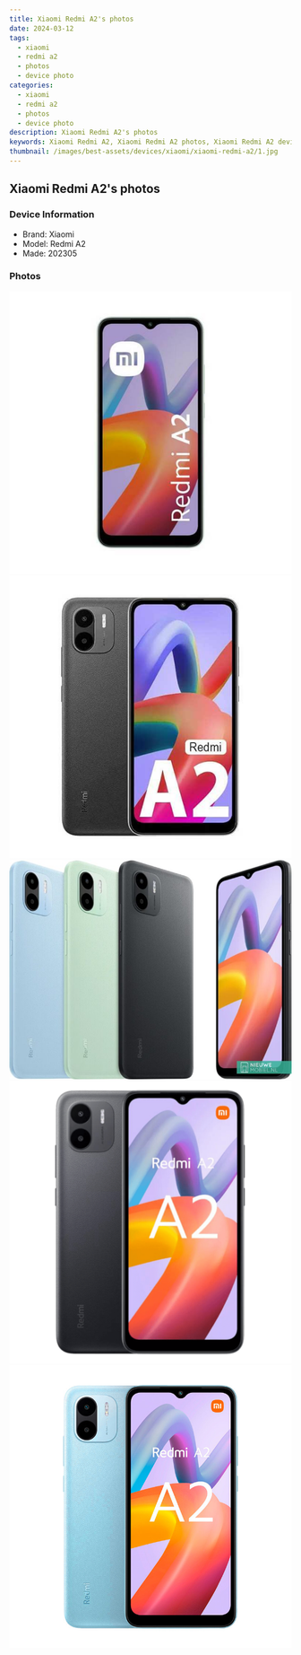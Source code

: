 ```yaml
---
title: Xiaomi Redmi A2's photos
date: 2024-03-12
tags: 
  - xiaomi
  - redmi a2
  - photos
  - device photo
categories: 
  - xiaomi
  - redmi a2
  - photos
  - device photo
description: Xiaomi Redmi A2's photos
keywords: Xiaomi Redmi A2, Xiaomi Redmi A2 photos, Xiaomi Redmi A2 device photo
thumbnail: /images/best-assets/devices/xiaomi/xiaomi-redmi-a2/1.jpg
---
```


## Xiaomi Redmi A2's photos

### Device Information

- Brand: Xiaomi
- Model: Redmi A2
- Made: 202305

### Photos

![/images/best-assets/devices/xiaomi/xiaomi-redmi-a2/1.jpg](/images/best-assets/devices/xiaomi/xiaomi-redmi-a2/1.jpg)
![/images/best-assets/devices/xiaomi/xiaomi-redmi-a2/2.jpg](/images/best-assets/devices/xiaomi/xiaomi-redmi-a2/2.jpg)
![/images/best-assets/devices/xiaomi/xiaomi-redmi-a2/3.jpg](/images/best-assets/devices/xiaomi/xiaomi-redmi-a2/3.jpg)
![/images/best-assets/devices/xiaomi/xiaomi-redmi-a2/4.jpg](/images/best-assets/devices/xiaomi/xiaomi-redmi-a2/4.jpg)
![/images/best-assets/devices/xiaomi/xiaomi-redmi-a2/5.jpg](/images/best-assets/devices/xiaomi/xiaomi-redmi-a2/5.jpg)
